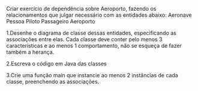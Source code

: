 Criar exercício de dependência sobre Aeroporto, fazendo os relacionamentos 
que julgar necessário com as entidades abaixo:
Aeronave
Pessoa
Piloto
Passageiro
Aeroporto

1.Desenhe o diagrama de classe dessas entidades, especificando as associações entre elas.
Cada classe deve conter pelo menos 3 características e ao menos 1 comportamento, não
 se esqueça de fazer também a herança.

2.Escreva o código em Java das classes

3.Crie uma função main que instancie ao menos 2 instâncias de cada classe, preenchendo
as associações.